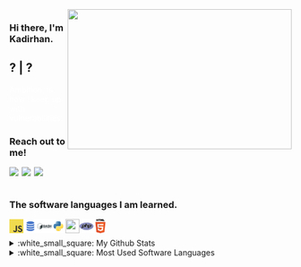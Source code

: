 <img src="https://media.giphy.com/media/RDZo7znAdn2u7sAcWH/source.gif" align="right" width="400" height="250">

### Hi there, I'm Kadirhan.

## ? | ?

<font color="white"> Ambition, is how I keep up with vulnerabilities. </font>

### Reach out to me!

[<img  width="22" src="https://unpkg.com/simple-icons@v4/icons/instagram.svg" align="left" />][instagram]
[<img  width="22" src="https://unpkg.com/simple-icons@v4/icons/twitter.svg" align="left" />][twitter]
[<img  width="22" src="https://unpkg.com/simple-icons@v4/icons/linkedin.svg" align="left" />][linkedin]

<br />
<br />

### The software languages ​​I am learned.

<img align="left" src="https://raw.githubusercontent.com/github/explore/80688e429a7d4ef2fca1e82350fe8e3517d3494d/topics/javascript/javascript.png" width="25" height="25" />
<img align="left" src="https://raw.githubusercontent.com/github/explore/80688e429a7d4ef2fca1e82350fe8e3517d3494d/topics/sql/sql.png" width="25" height="25" />
<img align="left" src="https://raw.githubusercontent.com/github/explore/80688e429a7d4ef2fca1e82350fe8e3517d3494d/topics/bash/bash.png" width="25" height="25" />
<img align="left" src="https://raw.githubusercontent.com/github/explore/80688e429a7d4ef2fca1e82350fe8e3517d3494d/topics/python/python.png" width="25" height="25" />
<img align="left" src="https://raw.githubusercontent.com/isocpp/logos/master/cpp_logo.png" width="25" height="25" />
<img align="left" src="https://raw.githubusercontent.com/github/explore/ccc16358ac4530c6a69b1b80c7223cd2744dea83/topics/php/php.png" width="25" height="25" />
<img align="left" src="https://raw.githubusercontent.com/github/explore/80688e429a7d4ef2fca1e82350fe8e3517d3494d/topics/html/html.png" width="25" height="25" />

<br />
<br />

<details>
<summary>:white_small_square: My Github Stats</summary>
<img src="https://github-readme-stats.vercel.app/api?username=kdrhnucr&theme=" >
</details>

<details>
<summary>:white_small_square:  Most Used Software Languages</summary>
<img src="https://github-readme-stats.vercel.app/api/top-langs/?username=kdrhnucr&layout=compact" >
</details>

[instagram]: https://www.instagram.com/kadirhan_ucar7/
[twitter]: https://twitter.com/UcarKadirhan
[linkedin]: https://www.linkedin.com/in/kadirhan-ucar-b53a9620a/
